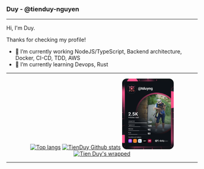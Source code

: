 ### Duy - @tienduy-nguyen
---

Hi, I'm Duy.

Thanks for checking my profile!


- 🔭 I’m currently working NodeJS/TypeScript, Backend architecture, Docker, CI-CD, TDD, AWS
- 🌱 I’m currently learning Devops, Rust

---
<div style="text-align:center" >
<a href="https://github-readme-stats.vercel.app/api/top-langs/?username=tienduy-nguyen&theme=gruvbox&langs_count=5&hide=html,css,scss,TSQL,VBA"><img src="https://github-readme-stats.vercel.app/api/top-langs/?username=tienduy-nguyen&theme=gruvbox&langs_count=5&hide=html,css,scss,TSQL,VBA" width="194" alt="Top langs"/></a>
<a href="https://github-readme-stats.vercel.app/api?username=tienduy-nguyen&show_icons=true&count_private=true&line_height=40&theme=gruvbox"><img src="https://github-readme-stats.vercel.app/api?username=tienduy-nguyen&show_icons=true&count_private=true&line_height=40&theme=gruvbox" width="320" alt="TienDuy Github stats"/></a>
<a href="https://app.daily.dev/tienduy"><img src="https://github.com/tienduy-nguyen/tienduy-nguyen/blob/master/devcard.svg" width="136" alt="Tien Duy's Dev Card"/></a>
<a href="https://tienduy-nguyen.wrapped.run/"><img src="https://github.com/tienduy-nguyen/tienduy-nguyen/blob/master/images/wrapped.png" alt="Tien Duy's wrapped"/></a>
</div>




---
<!--
**tienduy-nguyen/tienduy-nguyen** is a ✨ _special_ ✨ repository because its `README.md` (this file) appears on your GitHub profile.
![Top Langs](https://github-readme-stats.vercel.app/api/top-langs/?username=tienduy-nguyen&theme=gruvbox&langs_count=5&hide=html,css,scss,TSQL,VBA)
![TienDuy's github stats](https://github-readme-stats.vercel.app/api?username=tienduy-nguyen&show_icons=true&count_private=true&line_height=40&theme=gruvbox)
<a href="https://app.daily.dev/tienduy"><img src="https://api.daily.dev/devcards/fd0c13ceae294632af242c48bdc58046.png?r=g0g" width="200" alt="Tien Duy's Dev Card"/></a>
![Github Wrapped](images/wrapped_tienduy-nguyen.png)



Here are some ideas to get you started:

- 🔭 I’m currently working on ...
- 🌱 I’m currently learning ...
- 👯 I’m looking to collaborate on ...
- 🤔 I’m looking for help with ...
- 💬 Ask me about ...
- 📫 How to reach me: ...
- 😄 Pronouns: ...
- ⚡ Fun fact: ...
-->
